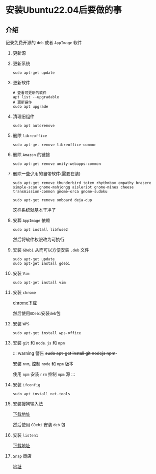 # 安装Ubuntu22.04后要做的事

## 介绍
记录免费开源的 `deb` 或者 `AppImage` 软件

1. 更新源

1. 更新系统

    ```shell
    sudo apt-get update
    ```

1. 更新软件

    ```shell
    # 查看可更新的软件
    apt list --upgradable
    # 更新操作
    sudo apt upgrade
    ```

1. 清理旧组件

    ```shell
    sudo apt autoremove
    ```

1. 删除 `libreoffice`

    ```shell
    sudo apt-get remove libreoffice-common 
    ```

1. 删除 `Amazon` 的链接

    ```shell
    sudo apt-get remove unity-webapps-common
    ```

1. 删除一些少用的自带软件(需要在装)

    ```shell
    sudo apt-get remove thunderbird totem rhythmbox empathy brasero simple-scan gnome-mahjongg aisleriot gnome-mines cheese transmission-common gnome-orca gnome-sudoku
    ```

    ```shell
    sudo apt-get remove onboard deja-dup
    ```

    这样系统就基本干净了

1. 安葬 `AppImage` 依赖

    ```shell
    sudo apt install libfuse2
    ```

    然后将软件权限改为可执行

1. 安装 `GDebi`
    从而可以方便安装 `.deb` 文件

    ```shell
    sudo apt-get update
    sudo apt-get install gdebi
    ```

1. 安装 `Vim`

    ```shell
    sudo apt-get install vim
    ```

1. 安装 `chrome`

    [chrome下载](https://www.google.cn/intl/zh-CN/chrome/)

    然后使用`GDebi`安装`deb`包

1. 安装 `WPS`
    ```shell
    sudo apt-get install wps-office
    ```

1. 安装 `git` 和 `node.js` 和 `npm`

    ::: warning 警告
    ~~sudo apt-get install git nodejs npm~~-

    安装 `nvm`, 控制 `node` 和 `npm` 版本
    
    使用 `npm` 安装 `nrm` 控制 `npm` 源
    :::

1. 安装 `ifconfig`
    ```shell
    sudo apt install net-tools
    ```

1. 安装搜狗输入法

    [下载地址](https://pinyin.sogou.com/linux/?r=pinyin)
    
    然后使用 `GDebi` 安装 `deb` 包

1. 安装 `listen1`

    [下载地址](https://github.com/listen1/listen1_desktop/releases)

1. `Snap` 商店

    [地址](https://snapcraft.io/store)


